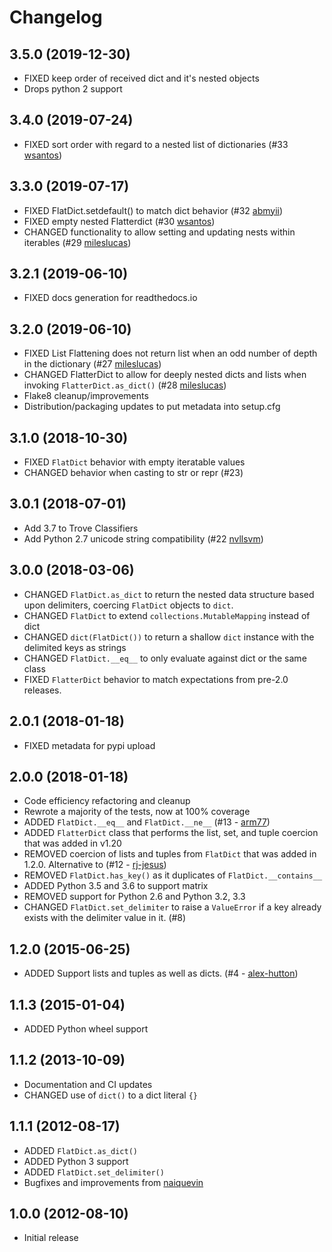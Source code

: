 # Changelog

## 3.5.0 (2019-12-30)

- FIXED keep order of received dict and it's nested objects
- Drops python 2 support

## 3.4.0 (2019-07-24)

- FIXED sort order with regard to a nested list of dictionaries (#33 [wsantos](https://github.com/wsantos))

## 3.3.0 (2019-07-17)

- FIXED FlatDict.setdefault() to match dict behavior (#32 [abmyii](https://github.com/abmyii))
- FIXED empty nested Flatterdict (#30 [wsantos](https://github.com/wsantos))
- CHANGED functionality to allow setting and updating nests within iterables (#29 [mileslucas](https://github.com/mileslucas))

## 3.2.1 (2019-06-10)

- FIXED docs generation for readthedocs.io

## 3.2.0 (2019-06-10)

- FIXED List Flattening does not return list when an odd number of depth in the dictionary (#27 [mileslucas](https://github.com/mileslucas))
- CHANGED FlatterDict to allow for deeply nested dicts and lists when invoking `FlatterDict.as_dict()` (#28 [mileslucas](https://github.com/mileslucas))
- Flake8 cleanup/improvements
- Distribution/packaging updates to put metadata into setup.cfg

## 3.1.0 (2018-10-30)

- FIXED `FlatDict` behavior with empty iteratable values
- CHANGED behavior when casting to str or repr (#23)

## 3.0.1 (2018-07-01)

- Add 3.7 to Trove Classifiers
- Add Python 2.7 unicode string compatibility (#22 [nvllsvm](https://github.com/nvllsvm))

## 3.0.0 (2018-03-06)

- CHANGED `FlatDict.as_dict` to return the nested data structure based upon delimiters, coercing `FlatDict` objects to `dict`.
- CHANGED `FlatDict` to extend `collections.MutableMapping` instead of dict
- CHANGED `dict(FlatDict())` to return a shallow `dict` instance with the delimited keys as strings
- CHANGED `FlatDict.__eq__` to only evaluate against dict or the same class
- FIXED `FlatterDict` behavior to match expectations from pre-2.0 releases.

## 2.0.1 (2018-01-18)

- FIXED metadata for pypi upload

## 2.0.0 (2018-01-18)

- Code efficiency refactoring and cleanup
- Rewrote a majority of the tests, now at 100% coverage
- ADDED `FlatDict.__eq__` and `FlatDict.__ne__` (#13 - [arm77](https://github.com/arm77))
- ADDED `FlatterDict` class that performs the list, set, and tuple coercion that was added in v1.20
- REMOVED coercion of lists and tuples from `FlatDict` that was added in 1.2.0. Alternative to (#12 - [rj-jesus](https://github.com/rj-jesus))
- REMOVED `FlatDict.has_key()` as it duplicates of `FlatDict.__contains__`
- ADDED Python 3.5 and 3.6 to support matrix
- REMOVED support for Python 2.6 and Python 3.2, 3.3
- CHANGED `FlatDict.set_delimiter` to raise a `ValueError` if a key already exists with the delimiter value in it. (#8)

## 1.2.0 (2015-06-25)

- ADDED Support lists and tuples as well as dicts. (#4 - [alex-hutton](https://github.com/alex-hutton))

## 1.1.3 (2015-01-04)

- ADDED Python wheel support

## 1.1.2 (2013-10-09)

- Documentation and CI updates
- CHANGED use of `dict()` to a dict literal `{}`

## 1.1.1 (2012-08-17)

- ADDED `FlatDict.as_dict()`
- ADDED Python 3 support
- ADDED `FlatDict.set_delimiter()`
- Bugfixes and improvements from [naiquevin](https://github.com/naiquevin)

## 1.0.0 (2012-08-10)

- Initial release
